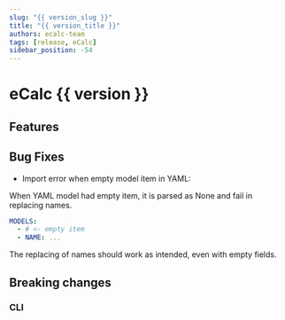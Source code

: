 ```yaml
---
slug: "{{ version_slug }}"
title: "{{ version_title }}"
authors: ecalc-team
tags: [release, eCalc]
sidebar_position: -54
---
```


# eCalc {{ version }}

## Features

## Bug Fixes

- Import error when empty model item in YAML:

When YAML model had empty item, it is parsed as None and fail in replacing names.

```yaml
MODELS:
  - # <- empty item
  - NAME: ...
```

The replacing of names should work as intended, even with empty fields.

## Breaking changes

### CLI
